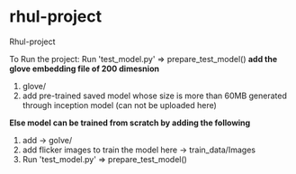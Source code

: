 # rhul-project
Rhul-project

To Run the project: Run 'test_model.py' => prepare_test_model()
**add the glove embedding file of 200 dimesnion**
1. glove/
2. add pre-trained saved model whose size is more than 60MB generated through inception model (can not be uploaded here)


**Else model can be trained from scratch by adding the following**
1. add -> golve/
2. add flicker images to train the model here -> train_data/Images
3. Run 'test_model.py' => prepare_test_model()


